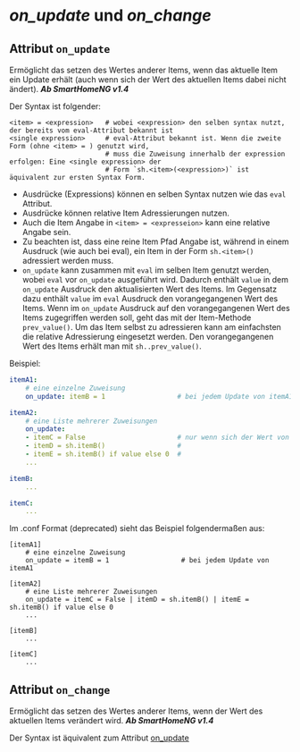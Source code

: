 # *on_update* und *on_change*

## Attribut `on_update`

Ermöglicht das setzen des Wertes anderer Items, wenn das aktuelle Item ein Update erhält (auch wenn sich der Wert des aktuellen Items dabei nicht ändert). ***Ab SmartHomeNG v1.4***

Der Syntax ist folgender:
```
<item> = <expression>   # wobei <expression> den selben syntax nutzt, der bereits vom eval-Attribut bekannt ist
<single expression>     # eval-Attribut bekannt ist. Wenn die zweite Form (ohne <item> = ) genutzt wird,
                        # muss die Zuweisung innerhalb der expression erfolgen: Eine <single expression> der
                        # Form `sh.<item>(<expression>)` ist äquivalent zur ersten Syntax Form.
```

- Ausdrücke (Expressions) können en selben Syntax nutzen wie das `eval` Attribut.
- Ausdrücke können relative Item Adressierungen nutzen.
- Auch die Item Angabe in `<item> = <expresseion>` kann eine relative Angabe sein.
- Zu beachten ist, dass <item> eine reine Item Pfad Angabe ist, während in einem Ausdruck (wie auch bei eval), ein Item in der Form `sh.<item>()` adressiert werden muss.
- `on_update` kann zusammen mit `eval` im selben Item genutzt werden, wobei `eval` vor `on_update` ausgeführt wird. Dadurch enthält `value` in dem `on_update` Ausdruck den aktualisierten Wert des Items. Im Gegensatz dazu enthält `value` im `eval` Ausdruck den vorangegangenen Wert des Items. Wenn im `on_update` Ausdruck auf den vorangegangenen Wert des Items zugegriffen werden soll, geht das mit der Item-Methode `prev_value()`. Um das Item selbst zu adressieren kann am einfachsten die relative Adressierung eingesetzt werden. Den vorangegangenen Wert des Items erhält man mit `sh..prev_value()`.

Beispiel:
```yaml
itemA1:
    # eine einzelne Zuweisung
    on_update: itemB = 1                  # bei jedem Update von itemA1

itemA2:
    # eine Liste mehrerer Zuweisungen
    on_update:
    - itemC = False                       # nur wenn sich der Wert von itemA ändert
    - itemD = sh.itemB()                  # 
    - itemE = sh.itemB() if value else 0  # 
    ...

itemB:
    ...

itemC:
    ...
```

Im .conf Format (deprecated) sieht das Beispiel folgendermaßen aus:
```
[itemA1]
    # eine einzelne Zuweisung
    on_update = itemB = 1                  # bei jedem Update von itemA1

[itemA2]
    # eine Liste mehrerer Zuweisungen
    on_update = itemC = False | itemD = sh.itemB() | itemE = sh.itemB() if value else 0
    ...

[itemB]
    ...

[itemC]
    ...

```

## Attribut `on_change`

Ermöglicht das setzen des Wertes anderer Items, wenn der Wert des aktuellen Items verändert wird. ***Ab SmartHomeNG v1.4*** 

Der Syntax ist äquivalent zum Attribut [on_update](#attribut-on_update)


